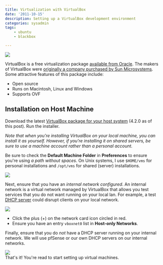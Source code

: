 ```yaml
---
title: Virtualization with VirtualBox
date: '2011-10-15'
description: Setting up a VirtualBox development environment
categories: sysadmin
tags:
    - ubuntu
    - blackbox

---
```


<img src="http://dl.dropbox.com/u/59707331/ruhoh/nkabir.ruhoh.com/media/toolbox-folder-256.png" />

VirtualBox is a free virtualization package [available from Oracle](http://www.virtualbox.org). The makers of VirtualBox were [originally a company purchased by Sun Microsystems](http://en.wikipedia.org/wiki/VirtualBox). Some attractive features of this package include:

* Open source
* Runs on Macintosh, Linux and Windows
* Supports OVF

## Installation on Host Machine

Download the latest [VirtualBox package for your host system](https://www.virtualbox.org/wiki/Downloads) (4.2.0 as of this post). Run the installer.

<div class="alert alert-info">
<em>Note that when you're installing VirtualBox on your local machine, you can install it as yourself. However, if you're installing it on shared servers, be sure to use a machine account rather than a personal account.</em>
</div>

Be sure to check the **Default Machine Folder** in **Preferences** to ensure you're using _a path without spaces_. On Unix systems, I use `$HOME/vms` for personal installations and `/opt/vms` for shared (server) installations.

<img class="diagram" src="http://dl.dropbox.com/u/59707331/ruhoh/nkabir.ruhoh.com/posts/sysadmin/virtualization-with-virtualbox/config-virtualbox-001.png" />

Next, ensure that you have an _internal network configured_. An internal network is a virtual network managed by VirtualBox that allows you test services that you do not want running on your local lan. For example, a test [DHCP server](http://en.wikipedia.org/wiki/Dynamic_Host_Configuration_Protocol) could disrupt clients on your local network.

<img class="diagram" src="http://dl.dropbox.com/u/59707331/ruhoh/nkabir.ruhoh.com/posts/sysadmin/virtualization-with-virtualbox/config-virtualbox-002.png" />

* Click the plus (+) on the network card icon circled in red.
* Ensure you have an entry `vboxnet0` list in **Host-only Networks**.

Finally, ensure that you do _not_ have a DHCP server running on your internal network. We will use pfSense or our own DHCP servers on our internal networks.

<img class="diagram" src="http://dl.dropbox.com/u/59707331/ruhoh/nkabir.ruhoh.com/posts/sysadmin/virtualization-with-virtualbox/config-virtualbox-003.png" />

<div class="alert alert-success">
That's it! You're read to start setting up virtual machines.
</div>
